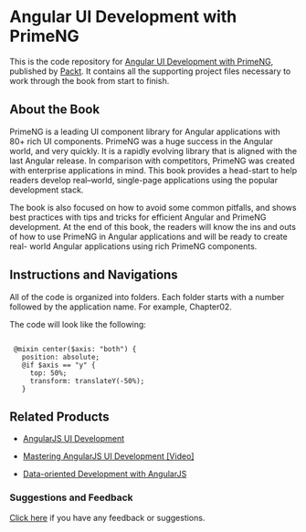 # Angular UI Development with PrimeNG

This is the code repository for [Angular UI Development with PrimeNG](https://www.packtpub.com/web-development/learning-angular-ui-development-primeng?utm_source=GitHub&utm_medium=repo&utm_campaign=9781788299572), published by [Packt](https://www.packtpub.com). It contains all the supporting project files necessary to work through the book from start to finish.

## About the Book
PrimeNG is a leading UI component library for Angular applications with 80+ rich UI components. PrimeNG was a huge success in the Angular world, and very quickly. It is a rapidly evolving library that is aligned with the last Angular release. In comparison with competitors, PrimeNG was created with enterprise applications in mind. This book provides a head-start to help readers develop real–world, single-page applications using the popular development stack.

The book is also focused on how to avoid some common pitfalls, and shows best practices with tips and tricks for efficient Angular and PrimeNG development. At the end of this book, the readers will know the ins and outs of how to use PrimeNG in Angular applications and will be ready to create real- world Angular applications using rich PrimeNG components.
## Instructions and Navigations
All of the code is organized into folders. Each folder starts with a number followed by the application name. For example, Chapter02.



The code will look like the following:
```

 @mixin center($axis: "both") {
   position: absolute;
   @if $axis == "y" {
     top: 50%;
     transform: translateY(-50%);
   }

```

## Related Products
* [AngularJS UI Development](https://www.packtpub.com/web-development/angularjs-ui-development?utm_source=GitHub&utm_medium=repo&utm_campaign=9781783288472)

* [Mastering AngularJS UI Development [Video]](https://www.packtpub.com/web-development/mastering-angularjs-ui-development-video?utm_source=GitHub&utm_medium=repo&utm_campaign=9781785289910)

* [Data-oriented Development with AngularJS](https://www.packtpub.com/web-development/data-oriented-development-angularjs?utm_source=GitHub&utm_medium=repo&utm_campaign=9781784398057)
### Suggestions and Feedback
[Click here](https://docs.google.com/forms/d/e/1FAIpQLSe5qwunkGf6PUvzPirPDtuy1Du5Rlzew23UBp2S-P3wB-GcwQ/viewform) if you have any feedback or suggestions.

